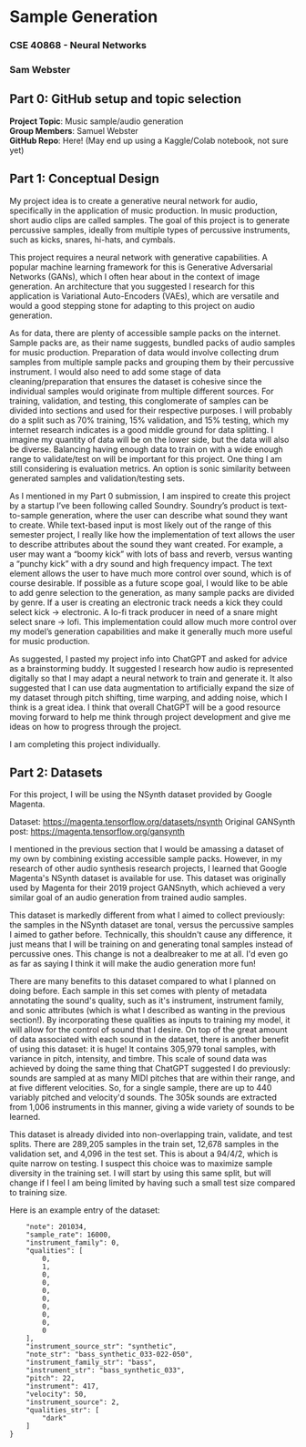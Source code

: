 # Sample Generation
### CSE 40868 - Neural Networks
### Sam Webster

## Part 0: GitHub setup and topic selection
**Project Topic**: Music sample/audio generation\
**Group Members**: Samuel Webster\
**GitHub Repo**: Here! (May end up using a Kaggle/Colab notebook, not sure yet)


## Part 1: Conceptual Design

My project idea is to create a generative neural network for audio, specifically in the application of music production. In music production, short audio clips are called samples. The goal of this project is to generate percussive samples, ideally from multiple types of percussive instruments, such as kicks, snares, hi-hats, and cymbals. 

This project requires a neural network with generative capabilities. A popular machine learning framework for this is Generative Adversarial Networks (GANs), which I often hear about in the context of image generation. An architecture that you suggested I research for this application is Variational Auto-Encoders (VAEs), which are versatile and would a good stepping stone for adapting to this project on audio generation. 

As for data, there are plenty of accessible sample packs on the internet. Sample packs are, as their name suggests, bundled packs of audio samples for music production. Preparation of data would involve collecting drum samples from multiple sample packs and grouping them by their percussive instrument. I would also need to add some stage of data cleaning/preparation that ensures the dataset is cohesive since the individual samples would originate from multiple different sources. For training, validation, and testing, this conglomerate of samples can be divided into sections and used for their respective purposes. I will probably do a split such as 70% training, 15% validation, and 15% testing, which my internet research indicates is a good middle ground for data splitting. I imagine my quantity of data will be on the lower side, but the data will also be diverse. Balancing having enough data to train on with a wide enough range to validate/test on will be important for this project. One thing I am still considering is evaluation metrics. An option is sonic similarity between generated samples and validation/testing sets. 

As I mentioned in my Part 0 submission, I am inspired to create this project by a startup I’ve been following called Soundry. Soundry’s product is text-to-sample generation, where the user can describe what sound they want to create. While text-based input is most likely out of the range of this semester project, I really like how the implementation of text allows the user to describe attributes about the sound they want created. For example, a user may want a “boomy kick” with lots of bass and reverb, versus wanting a “punchy kick” with a dry sound and high frequency impact. The text element allows the user to have much more control over sound, which is of course desirable. If possible as a future scope goal, I would like to be able to add genre selection to the generation, as many sample packs are divided by genre. If a user is creating an electronic track needs a kick they could select kick → electronic. A lo-fi track producer in need of a snare might select snare → lofi. This implementation could allow much more control over my model’s generation capabilities and make it generally much more useful for music production. 

As suggested, I pasted my project info into ChatGPT and asked for advice as a brainstorming buddy. It suggested I research how audio is represented digitally so that I may adapt a neural network to train and generate it. It also suggested that I can use data augmentation to artificially expand the size of my dataset through pitch shifting, time warping, and adding noise, which I think is a great idea. I think that overall ChatGPT will be a good resource moving forward to help me think through project development and give me ideas on how to progress through the project. 

I am completing this project individually.

## Part 2: Datasets
For this project, I will be using the NSynth dataset provided by Google Magenta.

Dataset: https://magenta.tensorflow.org/datasets/nsynth
Original GANSynth post: https://magenta.tensorflow.org/gansynth

I mentioned in the previous section that I would be amassing a dataset of my own by combining existing accessible sample packs. However, in my research of other audio synthesis research projects, I learned that Google Magenta's NSynth dataset is available for use. This dataset was originally used by Magenta for their 2019 project GANSnyth, which achieved a very similar goal of an audio generation from trained audio samples. 

This dataset is markedly different from what I aimed to collect previously: the samples in the NSynth dataset are tonal, versus the percussive samples I aimed to gather before. Technically, this shouldn't cause any difference, it just means that I will be training on and generating tonal samples instead of percussive ones. This change is not a dealbreaker to me at all. I'd even go as far as saying I think it will make the audio generation more fun! 

There are many benefits to this dataset compared to what I planned on doing before. Each sample in this set comes with plenty of metadata annotating the sound's quality, such as it's instrument, instrument family, and sonic attributes (which is what I described as wanting in the previous section!). By incorporating these qualities as inputs to training my model, it will allow for the control of sound that I desire. On top of the great amount of data associated with each sound in the dataset, there is another benefit of using this dataset: it is huge! It contains 305,979 tonal samples, with variance in pitch, intensity, and timbre. This scale of sound data  was achieved by doing the same thing that ChatGPT suggested I do previously: sounds are sampled at as many MIDI pitches that are within their range, and at five different velocities. So, for a single sample, there are up to 440 variably pitched and velocity'd sounds. The 305k sounds are extracted from 1,006 instruments in this manner, giving a wide variety of sounds to be learned. 

This dataset is already divided into non-overlapping train, validate, and test splits. There are 289,205 samples in the train set, 12,678 samples in the validation set, and 4,096 in the test set. This is about a 94/4/2, which is quite narrow on testing. I suspect this choice was to maximize sample diversity in the training set. I will start by using this same split, but will change if I feel I am being limited by having such a small test size compared to training size. 

Here is an example entry of the dataset:
```"bass_synthetic_033-022-050": {
    "note": 201034,
    "sample_rate": 16000,
    "instrument_family": 0,
    "qualities": [
        0,
        1,
        0,
        0,
        0,
        0,
        0,
        0,
        0,
        0
    ],
    "instrument_source_str": "synthetic",
    "note_str": "bass_synthetic_033-022-050",
    "instrument_family_str": "bass",
    "instrument_str": "bass_synthetic_033",
    "pitch": 22,
    "instrument": 417,
    "velocity": 50,
    "instrument_source": 2,
    "qualities_str": [
        "dark"
    ]
}
```
